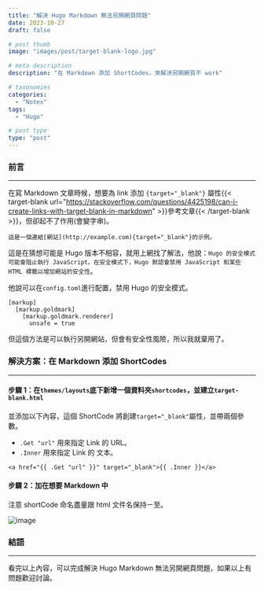 ```yaml
---
title: "解決 Hugo Markdown 無法另開網頁問題"
date: 2023-10-27
draft: false

# post thumb
image: "images/post/target-blank-logo.jpg"

# meta description
description: "在 Markdown 添加 ShortCodes，來解決另開網頁不 work"

# taxonomies
categories:
  - "Notes"
tags:
  - "Hugo"

# post type
type: "post"
---
```


### 前言

---

在寫 Markdown 文章時候，想要為 link 添加 `{target="_blank"}` 屬性{{< target-blank url="https://stackoverflow.com/questions/4425198/can-i-create-links-with-target-blank-in-markdown" >}}參考文章{{< /target-blank >}}，但卻起不了作用(會變字串)。


```
這是一個連結[網站](http://example.com){target="_blank"}的示例。
```

這是在猜想可能是 Hugo 版本不相容，就用上網找了解法，他說：`Hugo 的安全模式可能會阻止執行 JavaScript。在安全模式下，Hugo 默認會禁用 JavaScript 和某些 HTML 標籤以增加網站的安全性`。

他說可以在`config.toml`進行配置，禁用 Hugo 的安全模式。

```
[markup]
  [markup.goldmark]
    [markup.goldmark.renderer]
      unsafe = true
```

但這個方法是可以執行另開網站，但會有安全性風險，所以我就棄用了。

### 解決方案：在 Markdown 添加 ShortCodes

---

#### 步驟 1：在`themes/layouts`底下新增一個資料夾`shortcodes`，並建立`target-blank.html`

並添加以下內容，這個 ShortCode 將創建`target="_blank"`屬性，並帶兩個參數。

- `.Get "url"` 用來指定 Link 的 URL。
- `.Inner` 用來指定 Link 的 文本。

```
<a href="{{ .Get "url" }}" target="_blank">{{ .Inner }}</a>
```

#### 步驟 2：加在想要 Markdown 中

注意 shortCode 命名盡量跟 html 文件名保持ㄧ至。

![image](../../../../images/post/post-7-1.jpg)

### 結語

---

看完以上內容，可以完成解決 Hugo Markdown 無法另開網頁問題，如果以上有問題歡迎討論。
